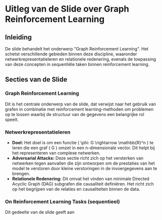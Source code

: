 # Uitleg van de Slide over Graph Reinforcement Learning

## Inleiding
De slide behandelt het onderwerp "Graph Reinforcement Learning". Het schetst verschillende gebieden binnen deze discipline, waaronder netwerkrepresentatieleren en relationele redenering, evenals de toepassing van deze concepten in sequentiële taken binnen reinforcement learning.

## Secties van de Slide

### Graph Reinforcement Learning
Dit is het centrale onderwerp van de slide, dat verwijst naar het gebruik van grafen in combinatie met reinforcement learning-methoden om problemen op te lossen waarbij de structuur van de gegevens een belangrijke rol speelt.

### Netwerkrepresentatieleren
- **Doel:** Het doel is om een functie \( \phi: G \rightarrow \mathbb{R}^n \) te leren die een graf \( G \) omzet in een n-dimensionale vector. Dit helpt bij het representeren van complexe netwerken.
- **Adversarial Attacks:** Deze sectie richt zich op het versterken van netwerken tegen aanvallen die zijn ontworpen om de prestaties van het model te verstoren door kleine verstoringen in de invoergegevens aan te brengen.
- **Relationele Redenering:** Dit omvat het vinden van minimale Directed Acyclic Graph (DAG) subgrafen die causaliteit definiëren. Het richt zich op het begrijpen van de relaties en causaliteiten binnen de data.

### On Reinforcement Learning Tasks (sequentieel)
Dit gedeelte van de slide geeft aan